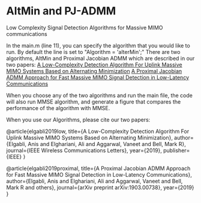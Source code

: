 # AltMin and PJ-ADMM
Low Complexity Signal Detection Algorithms for Massive MIMO communications

In the main.m (line 11), you can specify the algorithm that you would like to run. By default the line is set to "Algorithm = 'alterMin';"
There are two algorithms, AltMin and Proximal Jacobian ADMM which are described in our two papers:
  [A Low-Complexity Detection Algorithm For Uplink Massive MIMO Systems Based on Alternating Minimization](https://ieeexplore.ieee.org/abstract/document/8642914)
  [A Proximal Jacobian ADMM Approach for Fast Massive MIMO Signal Detection in Low-Latency Communications](https://arxiv.org/abs/1903.00738)
  
When you choose any of the two algorithms and run the main file, the code will also run MMSE algorithm, and generate a figure that compares the performance of the algorithm with MMSE.

When you use our Algorithms, please cite our two papers:

@article{elgabli2019low,
  title={A Low-Complexity Detection Algorithm For Uplink Massive MIMO Systems Based on Alternating Minimization},
  author={Elgabli, Anis and Elghariani, Ali and Aggarwal, Vaneet and Bell, Mark R},
  journal={IEEE Wireless Communications Letters},
  year={2019},
  publisher={IEEE}
}

@article{elgabli2019proximal,
  title={A Proximal Jacobian ADMM Approach for Fast Massive MIMO Signal Detection in Low-Latency Communications},
  author={Elgabli, Anis and Elghariani, Ali and Aggarwal, Vaneet and Bell, Mark R and others},
  journal={arXiv preprint arXiv:1903.00738},
  year={2019}
}

